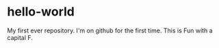 # hello-world
My first ever repository.
I'm on github for the first time. This is Fun with a capital F.
